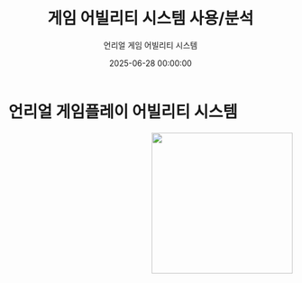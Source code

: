 ﻿---
title: "게임 어빌리티 시스템 사용/분석"
date: 2025-06-28 00:00:00
layout: post
image: "images/icon_37.gif"
subtitle: 
 - "언리얼 게임 어빌리티 시스템"
description: "언리얼 GAS의 사용기, 분석결과를 소개합니다"
published: true
order: 100
---

# 언리얼 게임플레이 어빌리티 시스템

<img src="{{ site.baseurl }}/{{ page.image }}" style="float: right; margin-left: 15px; width: 250px;">
